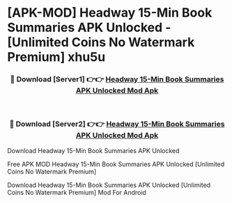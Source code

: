 # [APK-MOD] Headway  15-Min Book Summaries APK Unlocked - [Unlimited Coins No Watermark Premium] xhu5u



<div align="center">
<h3>🔴 Download [Server1] 👉👉 <a href="https://momento.my/?title=Headway__15-Min_Book_Summaries_APK_Unlocked">Headway  15-Min Book Summaries APK Unlocked Mod Apk</a></h3><br>

<h3>🔴 Download [Server2] 👉👉 <a href="https://momento.my/?title=Headway__15-Min_Book_Summaries_APK_Unlocked">Headway  15-Min Book Summaries APK Unlocked Mod Apk</a></h3>
</div>



Download Headway  15-Min Book Summaries APK Unlocked 

Free APK MOD Headway  15-Min Book Summaries APK Unlocked [Unlimited Coins No Watermark Premium]

Download Headway  15-Min Book Summaries APK Unlocked [Unlimited Coins No Watermark Premium] Mod For Android
